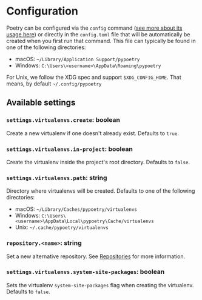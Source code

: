 # Configuration

Poetry can be configured via the `config` command ([see more about its usage here](/cli/#config))
or directly in the `config.toml` file that will be automatically be created when you first run that command.
This file can typically be found in one of the following directories:

- macOS:   `~/Library/Application Support/pypoetry`
- Windows: `C:\Users\<username>\AppData\Roaming\pypoetry`

For Unix, we follow the XDG spec and support `$XDG_CONFIG_HOME`.
That means, by default `~/.config/pypoetry`


## Available settings

### `settings.virtualenvs.create`: boolean
Create a new virtualenv if one doesn't already exist.
Defaults to `true`.

### `settings.virtualenvs.in-project`: boolean
Create the virtualenv inside the project's root directory.
Defaults to `false`.

### `settings.virtualenvs.path`: string
Directory where virtualenvs will be created.
Defaults to one of the following directories:

- macOS:   `~/Library/Caches/pypoetry/virtualenvs`
- Windows: `C:\Users\<username>\AppData\Local\pypoetry\Cache/virtualenvs`
- Unix:    `~/.cache/pypoetry/virtualenvs`

### `repository.<name>`: string
Set a new alternative repository. See [Repositories](/repositories/) for more information.

### `settings.virtualenvs.system-site-packages`: boolean
Sets the virtualenv `system-site-packages` flag when creating the virtualenv.
Defaults to `false`.